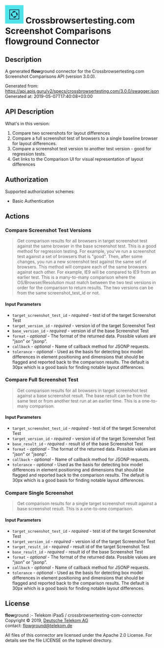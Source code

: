 # ![LOGO](logo.png) Crossbrowsertesting.com Screenshot Comparisons **flow**ground Connector

## Description

A generated **flow**ground connector for the Crossbrowsertesting.com Screenshot Comparisons API (version 3.0.0).

Generated from: https://api.apis.guru/v2/specs/crossbrowsertesting.com/3.0.0/swagger.json<br/>
Generated at: 2019-05-07T17:40:08+03:00

## API Description

What's in this version: 
 1. Compare two screenshots for layout differences 
 2. Compare a full screenshot test of browsers to a single baseline browser for layout differences. 
 3. Compare a screenshot test version to another test version - good for regression tests. 
 4. Get links to the Comparison UI for visual representation of layout differences

## Authorization

Supported authorization schemes:
- Basic Authentication

## Actions

### Compare Screenshot Test Versions

> Get comparison results for all browsers in target screenshot test against the same browser in the base screenshot test. This is a good method for regression testing. For example, you've run a screenshot test against a set of browsers that is "good". Then, after some changes, you run a new screenshot test against the same set of browsers. This method will compare each of the same browsers against each other. For example, IE9 will be compared to IE9 from an earlier test. This is a many-to-many comparison where the OS/Browser/Resolution must match between the two test versions in order for the comparison to return results. The two versions can be from the same screenshot_test_id or not.

#### Input Parameters
* `target_screenshot_test_id` - _required_ - test id of the target Screenshot Test
* `target_version_id` - _required_ - version id of the target Screenshot Test
* `base_version_id` - _required_ - version id of the base Screenshot Test
* `format` - _optional_ - The format of the returned data. Possible values are "json" or "jsonp".
* `callback` - _optional_ - Name of callback method for JSONP requests.
* `tolerance` - _optional_ - Used as the basis for detecting box model differences in element positioning and dimensions that should be flagged and reported back to the comparison results. The default is 30px which is a good basis for finding notable layout differences.

### Compare Full Screenshot Test

> Get comparison results for all browsers in target screenshot test against a base screenshot result. The base result can be from the same test or from another test run at an earlier time. This is a one-to-many comparison.

#### Input Parameters
* `target_screenshot_test_id` - _required_ - test id of the target Screenshot Test
* `target_version_id` - _required_ - version id of the target Screenshot Test
* `base_result_id` - _required_ - result id of the base Screenshot Test
* `format` - _optional_ - The format of the returned data. Possible values are "json" or "jsonp".
* `callback` - _optional_ - Name of callback method for JSONP requests.
* `tolerance` - _optional_ - Used as the basis for detecting box model differences in element positioning and dimensions that should be flagged and reported back to the comparison results. The default is 30px which is a good basis for finding notable layout differences.

### Compare Single Screenshot

> Get comparison results for a single target screenshot result against a base screenshot result. This is a one-to-one comparison.

#### Input Parameters
* `target_screenshot_test_id` - _required_ - test id of the target Screenshot Test
* `target_version_id` - _required_ - version id of the target Screenshot Test
* `target_result_id` - _required_ - result id of the target Screenshot Test
* `base_result_id` - _required_ - result id of the base Screenshot Test
* `format` - _optional_ - The format of the returned data. Possible values are "json" or "jsonp".
* `callback` - _optional_ - Name of callback method for JSONP requests.
* `tolerance` - _optional_ - Used as the basis for detecting box model differences in element positioning and dimensions that should be flagged and reported back to the comparison results. The default is 30px which is a good basis for finding notable layout differences.

## License

**flow**ground :- Telekom iPaaS / crossbrowsertesting-com-connector<br/>
Copyright © 2019, [Deutsche Telekom AG](https://www.telekom.de)<br/>
contact: flowground@telekom.de

All files of this connector are licensed under the Apache 2.0 License. For details
see the file LICENSE on the toplevel directory.
